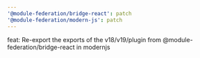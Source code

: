 ```yaml
---
'@module-federation/bridge-react': patch
'@module-federation/modern-js': patch
---
```


feat: Re-export the exports of the v18/v19/plugin from @module-federation/bridge-react in modernjs
